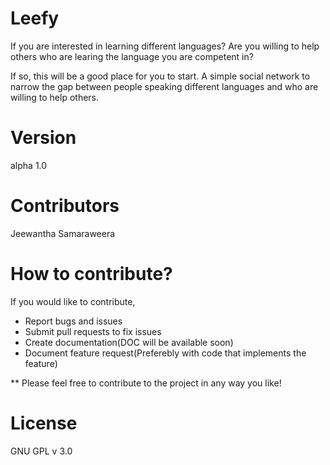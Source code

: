 Leefy
=====

If you are interested in learning different languages?
Are you willing to help others who are learing the language you are competent in?

If so, this will be a good place for you to start. A simple social network to narrow the gap between people speaking different languages and who are willing to help others.

Version
=====
alpha 1.0

Contributors
=====
Jeewantha Samaraweera

How to contribute?
==================
If you would like to contribute,
* Report bugs and issues
* Submit pull requests to fix issues
* Create documentation(DOC will be available soon)
* Document feature request(Preferebly with code that implements the feature)

** Please feel free to contribute to the project in any way you like!

License
=====
GNU GPL v 3.0
